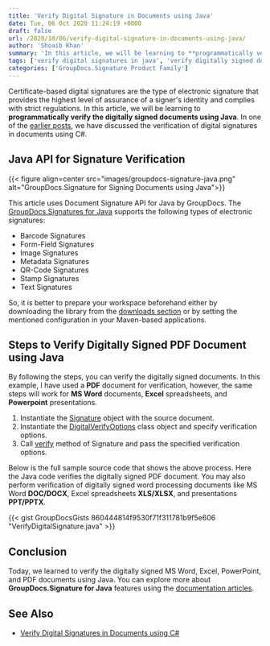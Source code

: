 ```yaml
---
title: 'Verify Digital Signature in Documents using Java'
date: Tue, 06 Oct 2020 11:24:19 +0000
draft: false
url: /2020/10/06/verify-digital-signature-in-documents-using-java/
author: 'Shoaib Khan'
summary: 'In this article, we will be learning to **programmatically verify the digitally signed documents using Java**. The example uses PDF document for the verification, however, you may also perform verification of digitally signed word processing documents like MS Word **DOC/DOCX**, Excel spreadsheets **XLS/XLSX**, and presentations **PPT/PPTX**.'
tags: ['verify digital signatures in java', 'verify digitally signed documents in java']
categories: ['GroupDocs.Signature Product Family']
---
```


Certificate-based digital signatures are the type of electronic signature that provides the highest level of assurance of a signer's identity and complies with strict regulations. In this article, we will be learning to **programmatically verify the digitally signed documents using Java**. In one of the [earlier posts](https://blog.groupdocs.com/2019/09/25/verify-digital-signature-in-documents-using-csharp/), we have discussed the verification of digital signatures in documents using C#.

## Java API for Signature Verification



{{< figure align=center src="images/groupdocs-signature-java.png" alt="GroupDocs.Signature for Signing Documents using Java">}}


This article uses Document Signature API for Java by GroupDocs. The [GroupDocs.Signatures for Java](https://products.groupdocs.com/signature/java) supports the following types of electronic signatures:

*   Barcode Signatures
*   Form-Field Signatures
*   Image Signatures
*   Metadata Signatures
*   QR-Code Signatures
*   Stamp Signatures
*   Text Signatures

So, it is better to prepare your workspace beforehand either by downloading the library from the [downloads section](https://downloads.groupdocs.com/signature/java) or by setting the mentioned configuration in your Maven-based applications.

## Steps to Verify Digitally Signed PDF Document using Java

By following the steps, you can verify the digitally signed documents. In this example, I have used a **PDF** document for verification, however, the same steps will work for **MS Word** documents, **Excel** spreadsheets, and **Powerpoint** presentations.

1.  Instantiate the [Signature](https://apireference.groupdocs.com/signature/java/com.groupdocs.signature/Signature) object with the source document.
2.  Instantiate the [DigitalVerifyOptions](https://apireference.groupdocs.com/signature/java/com.groupdocs.signature.options.verify/DigitalVerifyOptions) class object and specify verification options.
3.  Call [verify](https://apireference.groupdocs.com/signature/java/com.groupdocs.signature/Signature#verify(com.groupdocs.signature.options.verify.VerifyOptions)) method of Signature and pass the specified verification options.

Below is the full sample source code that shows the above process. Here the Java code verifies the digitally signed PDF document. You may also perform verification of digitally signed word processing documents like MS Word **DOC/DOCX**, Excel spreadsheets **XLS/XLSX**, and presentations **PPT/PPTX**.

{{< gist GroupDocsGists 860444814f9530f71f311781b9f5e606 "VerifyDigitalSignature.java" >}}

## Conclusion

Today, we learned to verify the digitally signed MS Word, Excel, PowerPoint, and PDF documents using Java. You can explore more about **GroupDocs.Signature for Java** features using the [documentation articles](https://docs.groupdocs.com/signature/java).

## See Also

*   [Verify Digital Signatures in Documents using C#](https://blog.groupdocs.com/2019/09/25/verify-digital-signature-in-documents-using-csharp/)




